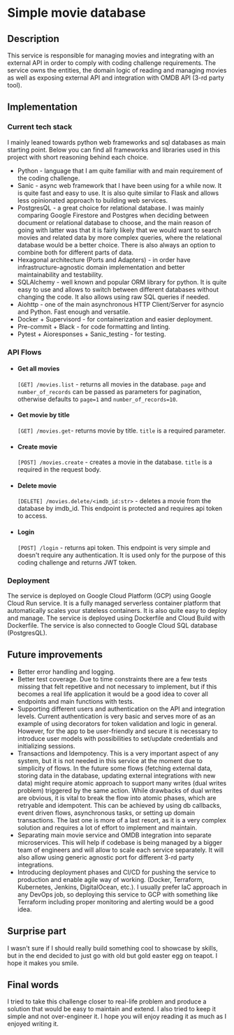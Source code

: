# Simple movie database

## Description
This service is responsible for managing movies and integrating with an external API in order to comply with coding challenge requirements. The service owns the entities, the domain logic of reading and managing movies as well as exposing external API and integration with OMDB API (3-rd party tool).

## Implementation
### Current tech stack
I mainly leaned towards python web frameworks and sql databases as main starting point. Below you can find all frameworks and libraries used in this project with short reasoning behind each choice.

- Python - language that I am quite familiar with and main requirement of the coding challenge. 
- Sanic - async web framework that I have been using for a while now. It is quite fast and easy to use. It is also quite similar to Flask and allows less opinionated approach to building web services.
- PostgresQL - a great choice for relational database. I was mainly comparing Google Firestore and Postgres when deciding between document or relational database to choose, and the main reason of going with latter was that it is fairly likely that we would want to search movies and related data by more complex queries, where the relational database would be a better choice.
There is also always an option to combine both for different parts of data.
- Hexagonal architecture (Ports and Adapters) - in order have infrastructure-agnostic domain implementation and better
maintainability and testability.
- SQLAlchemy - well known and popular ORM library for python. It is quite easy to use and allows to switch between different databases without changing the code. It also allows using raw SQL queries if needed. 
- Aiohttp - one of the main asynchronous HTTP Client/Server for asyncio and Python. Fast enough and versatile.
- Docker + Supervisord - for containerization and easier deployment.
- Pre-commit + Black - for code formatting and linting.
- Pytest + Aioresponses + Sanic_testing - for testing.


### API Flows
- #### Get all movies
    `[GET] /movies.list` - returns all movies in the database. `page` and `number_of_records` can be passed as parameters for pagination, otherwise defaults to `page=1` and `number_of_records=10`.

- #### Get movie by title
    `[GET] /movies.get`- returns movie by title. `title` is a required parameter.

- #### Create movie
    `[POST] /movies.create` - creates a movie in the database. `title` is a required in the request body.

- #### Delete movie
    `[DELETE] /movies.delete/<imdb_id:str>` - deletes a movie from the database by imdb_id. This endpoint is protected and requires api token to access.

- #### Login
    `[POST] /login` - returns api token. This endpoint is very simple and doesn't require any authentication. It is used only for the purpose of this coding challenge and returns JWT token.

### Deployment
The service is deployed on Google Cloud Platform (GCP) using Google Cloud Run service. It is a fully managed serverless container platform that automatically scales your stateless containers. It is also quite easy to deploy and manage. The service is deployed using Dockerfile and Cloud Build with Dockerfile.
The service is also connected to Google Cloud SQL database (PostgresQL).

## Future improvements
- Better error handling and logging.
- Better test coverage. Due to time constraints there are a few tests missing that felt repetitive and not necessary to implement, but if this becomes a real life application it would be a good idea to cover all endpoints and main functions with tests. 
- Supporting different users and authentication on the API and integration levels. Current authentication is very basic and serves more of as an example of using decorators for token validation and logic in general. However, for the app to be user-friendly and secure it is necessary to introduce user models with possibilities to set/update credentials and initializing sessions.  
- Transactions and Idempotency. This is a very important aspect of any system, but it is not needed in this service at the moment due to simplicity of flows. In the future some flows (fetching external data, storing data in the database, updating external integrations with new data) might require atomic approach to support many writes (dual writes problem) triggered by the same action. While drawbacks of dual writes are obvious, it is vital to break the flow into atomic phases, which are retryable and idempotent. This can be achieved by using db callbacks, event driven flows, asynchronous tasks, or setting up domain transactions. The last one is more of a last resort, as it is a very complex solution and requires a lot of effort to implement and maintain.
- Separating main movie service and OMDB integration into separate microservices. This will help if codebase is being managed by a bigger team of engineers and will allow to scale each service separately. It will also allow using generic agnostic port for different 3-rd party integrations.
- Introducing deployment phases and CI/CD for pushing the service to production and enable agile way of working. (Docker, Terraform, Kubernetes, Jenkins, DigitalOcean, etc.). I usually prefer IaC approach in any DevOps job, so deploying this service to GCP with something like Terraform including proper monitoring and alerting would be a good idea.

## Surprise part
I wasn't sure if I should really build something cool to showcase by skills, but in the end decided to just go with old but gold easter egg on teapot. I hope it makes you smile.

## Final words
I tried to take this challenge closer to real-life problem and produce a solution that would be easy to maintain and extend. I also tried to keep it simple and not over-engineer it. I hope you will enjoy reading it as much as I enjoyed writing it.


